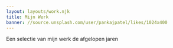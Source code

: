 ```yaml
---
layout: layouts/work.njk
title: Mijn Werk
banner: //source.unsplash.com/user/pankajpatel/likes/1024x400
---
```


Een selectie van mijn werk de afgelopen jaren